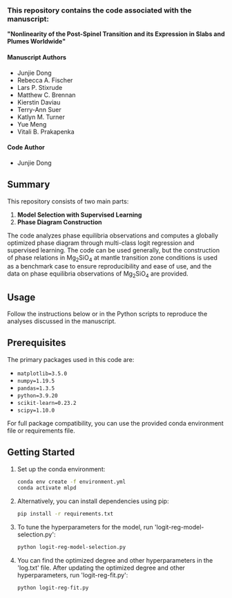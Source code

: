 ### This repository contains the code associated with the manuscript:

**"Nonlinearity of the Post-Spinel Transition and its Expression in Slabs and Plumes Worldwide"**

#### Manuscript Authors
- Junjie Dong
- Rebecca A. Fischer
- Lars P. Stixrude
- Matthew C. Brennan
- Kierstin Daviau
- Terry-Ann Suer
- Katlyn M. Turner
- Yue Meng
- Vitali B. Prakapenka

#### Code Author
- Junjie Dong

## Summary
This repository consists of two main parts:
1. **Model Selection with Supervised Learning**
2. **Phase Diagram Construction**

The code analyzes phase equilibria observations and computes a globally optimized phase diagram through multi-class logit regression and supervised learning. The code can be used generally, but the construction of phase relations in Mg<sub>2</sub>SiO<sub>4</sub> at mantle transition zone conditions is used as a benchmark case to ensure reproducibility and ease of use, and the data on phase equilibria observations of Mg<sub>2</sub>SiO<sub>4</sub> are provided.

## Usage

Follow the instructions below or in the Python scripts to reproduce the analyses discussed in the manuscript.

## Prerequisites
The primary packages used in this code are:

- `matplotlib=3.5.0`
- `numpy=1.19.5`
- `pandas=1.3.5`
- `python=3.9.20`
- `scikit-learn=0.23.2`
- `scipy=1.10.0`

For full package compatibility, you can use the provided conda environment file or requirements file.

## Getting Started
1. Set up the conda environment:

   ```bash
   conda env create -f environment.yml
   conda activate mlpd

2. Alternatively, you can install dependencies using pip:

   ```bash
   pip install -r requirements.txt

3. To tune the hyperparameters for the model, run 'logit-reg-model-selection.py':

      ```bash
   python logit-reg-model-selection.py

4. You can find the optimized degree and other hyperparameters in the 'log.txt' file. After updating the optimized degree and other hyperparameters, run 'logit-reg-fit.py':

      ```bash
   python logit-reg-fit.py
